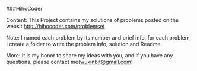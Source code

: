 ###HihoCoder

Content:
This Project contains my solutions of problems posted on the websit http://hihocoder.com/problemset

Note:
I named each problem by its number and brief info, for each problem, I create a folder to write the problem info, solution and Readme.

More:
It is my honor to share my ideas with you, and if you have any questions, please contact me(wuxinbit@gmail.com)
